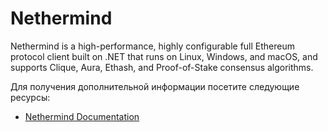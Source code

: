 # Nethermind

Nethermind is a high-performance, highly configurable full Ethereum protocol client built on .NET that runs on Linux, Windows, and macOS, and supports Clique, Aura, Ethash, and Proof-of-Stake consensus algorithms.

Для получения дополнительной информации посетите следующие ресурсы:

- [Nethermind Documentation](https://docs.nethermind.io/nethermind/)
